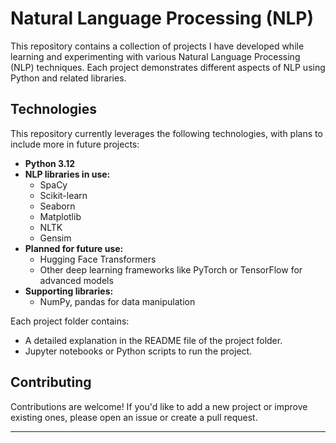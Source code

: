 
# Natural Language Processing (NLP) 

This repository contains a collection of projects I have developed while learning and experimenting with various Natural Language Processing (NLP) techniques. Each project demonstrates different aspects of NLP using Python and related libraries.

## Technologies
This repository currently leverages the following technologies, with plans to include more in future projects:
- **Python 3.12**
- **NLP libraries in use:**
  - SpaCy
  - Scikit-learn
  - Seaborn
  - Matplotlib
  - NLTK
  - Gensim
- **Planned for future use:**
  - Hugging Face Transformers
  - Other deep learning frameworks like PyTorch or TensorFlow for advanced models
- **Supporting libraries:**
  - NumPy, pandas for data manipulation

Each project folder contains:
- A detailed explanation in the README file of the project folder.
- Jupyter notebooks or Python scripts to run the project.




## Contributing
Contributions are welcome! If you'd like to add a new project or improve existing ones, please open an issue or create a pull request.


---

